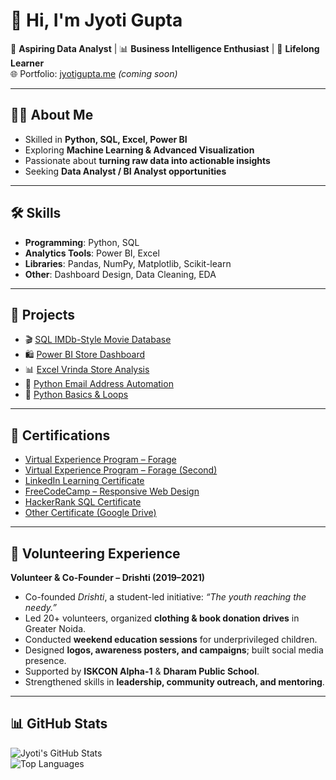 # 👋 Hi, I'm Jyoti Gupta  

💼 **Aspiring Data Analyst** | 📊 **Business Intelligence Enthusiast** | 🌱 **Lifelong Learner**  
🌐 Portfolio: [jyotigupta.me](https://jyotigupta.me) *(coming soon)*  

---

## 🧑‍💻 About Me
- Skilled in **Python, SQL, Excel, Power BI**  
- Exploring **Machine Learning & Advanced Visualization**  
- Passionate about **turning raw data into actionable insights**  
- Seeking **Data Analyst / BI Analyst opportunities**  

---

## 🛠 Skills
- **Programming**: Python, SQL  
- **Analytics Tools**: Power BI, Excel  
- **Libraries**: Pandas, NumPy, Matplotlib, Scikit-learn  
- **Other**: Dashboard Design, Data Cleaning, EDA  

---

## 📂 Projects
- 🎬 [SQL IMDb-Style Movie Database](https://github.com/jyotigupta17998/SQL---Real-time-mini-project-based-on-a-Movie-Database-IMDb-style)  
- 🛍️ [Power BI Store Dashboard](https://github.com/jyotigupta17998/Store_PowerBI_Dashboard)  
- 📊 [Excel Vrinda Store Analysis](https://github.com/jyotigupta17998/Store-Data-Analysis-Dashboard-Using-Excel)  
- 📧 [Python Email Address Automation](https://github.com/jyotigupta17998/email-address-task-python)  
- 🔣 [Python Basics & Loops](https://github.com/jyotigupta17998/1.-for-loop-python-basic)  

---

## 📜 Certifications
- [Virtual Experience Program – Forage](https://forage-uploads-prod.s3.amazonaws.com/completion-certificates/ifobHAoMjQs9s6bKS/MyXvBcppsW2FkNYCX_ifobHAoMjQs9s6bKS_gpu5sptRHkxNoRyxQ_1752570661970_completion_certificate.pdf)  
- [Virtual Experience Program – Forage (Second)](https://forage-uploads-prod.s3.amazonaws.com/completion-certificates/T6kdcdKSTfg2aotxT/hzmoNKtzvAzXsEqx8_T6kdcdKSTfg2aotxT_gpu5sptRHkxNoRyxQ_1743000957885_completion_certificate.pdf)  
- [LinkedIn Learning Certificate](https://www.linkedin.com/learning/certificates/2c9533355d3cee962d997bb35bd58690298f5ea0dbed5718075a44054021ce69)  
- [FreeCodeCamp – Responsive Web Design](https://freecodecamp.org/certification/Jyoti_Gupta/responsive-web-design)  
- [HackerRank SQL Certificate](https://www.hackerrank.com/certificates/iframe/43b1dd49a408)  
- [Other Certificate (Google Drive)](https://drive.google.com/file/d/1NlRK69aChI_DStU0DWH5MxWcQP3KRx_l/view?usp=drivesdk)  

---

## 🤝 Volunteering Experience
**Volunteer & Co-Founder – Drishti (2019–2021)**  
- Co-founded *Drishti*, a student-led initiative: *“The youth reaching the needy.”*  
- Led 20+ volunteers, organized **clothing & book donation drives** in Greater Noida.  
- Conducted **weekend education sessions** for underprivileged children.  
- Designed **logos, awareness posters, and campaigns**; built social media presence.  
- Supported by **ISKCON Alpha-1** & **Dharam Public School**.  
- Strengthened skills in **leadership, community outreach, and mentoring**.  

---

## 📊 GitHub Stats
![Jyoti's GitHub Stats](https://github-readme-stats.vercel.app/api?username=jyotigupta17998&show_icons=true&theme=radical)  
![Top Languages](https://github-readme-stats.vercel.app/api/top-langs/?username=jyotigupta17998&layout=compact&theme=radical)  
